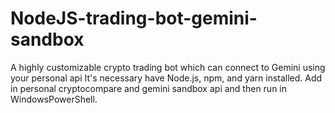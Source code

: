 # NodeJS-trading-bot-gemini-sandbox

A highly customizable crypto trading bot which can connect to Gemini using your personal api
It's necessary have Node.js, npm, and yarn installed. Add in personal cryptocompare and gemini sandbox api and then run in WindowsPowerShell.
